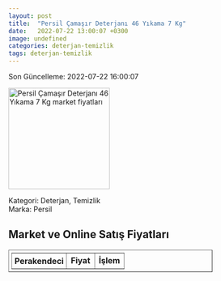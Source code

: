 ```yaml
---
layout: post
title:  "Persil Çamaşır Deterjanı 46 Yıkama 7 Kg"
date:   2022-07-22 13:00:07 +0300
image: undefined
categories: deterjan-temizlik
tags: deterjan-temizlik
---
```


Son Güncelleme: 2022-07-22 16:00:07

<img src="undefined" width="200" alt="Persil Çamaşır Deterjanı 46 Yıkama 7 Kg market fiyatları" />

Kategori: Deterjan, Temizlik
<br />
Marka: Persil

<h2>Market ve Online Satış Fiyatları</h2>

<table border="1" style="padding: 5px;width:80%;">
  <tr>
    <td style="padding: 5px;"><strong>Perakendeci</strong></td>
    <td><strong>Fiyat</strong></td>
    <td><strong>İşlem</strong></td>
  </tr>
  
</table>
